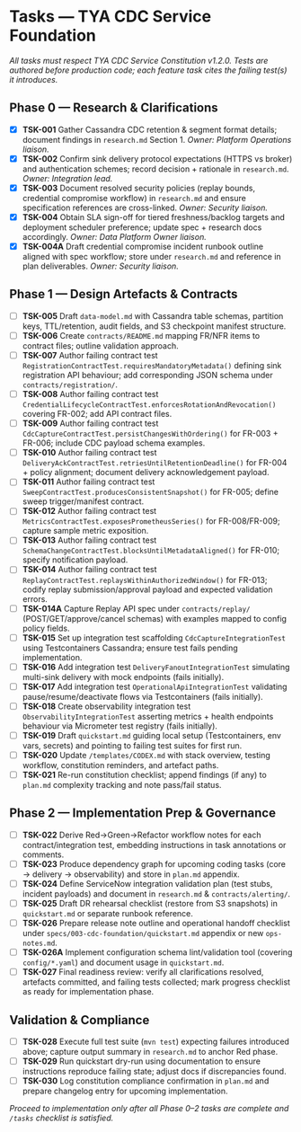 # Tasks — TYA CDC Service Foundation

_All tasks must respect TYA CDC Service Constitution v1.2.0. Tests are authored before production code; each feature task cites the failing test(s) it introduces._

## Phase 0 — Research & Clarifications
- [x] **TSK-001** Gather Cassandra CDC retention & segment format details; document findings in `research.md` Section 1. _Owner: Platform Operations liaison._
- [x] **TSK-002** Confirm sink delivery protocol expectations (HTTPS vs broker) and authentication schemes; record decision + rationale in `research.md`. _Owner: Integration lead._
- [x] **TSK-003** Document resolved security policies (replay bounds, credential compromise workflow) in `research.md` and ensure specification references are cross-linked. _Owner: Security liaison._
- [x] **TSK-004** Obtain SLA sign-off for tiered freshness/backlog targets and deployment scheduler preference; update spec + research docs accordingly. _Owner: Data Platform Owner liaison._
- [x] **TSK-004A** Draft credential compromise incident runbook outline aligned with spec workflow; store under `research.md` and reference in plan deliverables. _Owner: Security liaison._

## Phase 1 — Design Artefacts & Contracts
- [ ] **TSK-005** Draft `data-model.md` with Cassandra table schemas, partition keys, TTL/retention, audit fields, and S3 checkpoint manifest structure.
- [ ] **TSK-006** Create `contracts/README.md` mapping FR/NFR items to contract files; outline validation approach.
- [ ] **TSK-007** Author failing contract test `RegistrationContractTest.requiresMandatoryMetadata()` defining sink registration API behaviour; add corresponding JSON schema under `contracts/registration/`.
- [ ] **TSK-008** Author failing contract test `CredentialLifecycleContractTest.enforcesRotationAndRevocation()` covering FR-002; add API contract files.
- [ ] **TSK-009** Author failing contract test `CdcCaptureContractTest.persistChangesWithOrdering()` for FR-003 + FR-006; include CDC payload schema examples.
- [ ] **TSK-010** Author failing contract test `DeliveryAckContractTest.retriesUntilRetentionDeadline()` for FR-004 + policy alignment; document delivery acknowledgement payload.
- [ ] **TSK-011** Author failing contract test `SweepContractTest.producesConsistentSnapshot()` for FR-005; define sweep trigger/manifest contract.
- [ ] **TSK-012** Author failing contract test `MetricsContractTest.exposesPrometheusSeries()` for FR-008/FR-009; capture sample metric exposition.
- [ ] **TSK-013** Author failing contract test `SchemaChangeContractTest.blocksUntilMetadataAligned()` for FR-010; specify notification payload.
- [ ] **TSK-014** Author failing contract test `ReplayContractTest.replaysWithinAuthorizedWindow()` for FR-013; codify replay submission/approval payload and expected validation errors.
- [ ] **TSK-014A** Capture Replay API spec under `contracts/replay/` (POST/GET/approve/cancel schemas) with examples mapped to config policy fields.
- [ ] **TSK-015** Set up integration test scaffolding `CdcCaptureIntegrationTest` using Testcontainers Cassandra; ensure test fails pending implementation.
- [ ] **TSK-016** Add integration test `DeliveryFanoutIntegrationTest` simulating multi-sink delivery with mock endpoints (fails initially).
- [ ] **TSK-017** Add integration test `OperationalApiIntegrationTest` validating pause/resume/deactivate flows via Testcontainers (fails initially).
- [ ] **TSK-018** Create observability integration test `ObservabilityIntegrationTest` asserting metrics + health endpoints behaviour via Micrometer test registry (fails initially).
- [ ] **TSK-019** Draft `quickstart.md` guiding local setup (Testcontainers, env vars, secrets) and pointing to failing test suites for first run.
- [ ] **TSK-020** Update `/templates/CODEX.md` with stack overview, testing workflow, constitution reminders, and artefact paths.
- [ ] **TSK-021** Re-run constitution checklist; append findings (if any) to `plan.md` complexity tracking and note pass/fail status.

## Phase 2 — Implementation Prep & Governance
- [ ] **TSK-022** Derive Red→Green→Refactor workflow notes for each contract/integration test, embedding instructions in task annotations or comments.
- [ ] **TSK-023** Produce dependency graph for upcoming coding tasks (core → delivery → observability) and store in `plan.md` appendix.
- [ ] **TSK-024** Define ServiceNow integration validation plan (test stubs, incident payloads) and document in `research.md` & `contracts/alerting/`.
- [ ] **TSK-025** Draft DR rehearsal checklist (restore from S3 snapshots) in `quickstart.md` or separate runbook reference.
- [ ] **TSK-026** Prepare release note outline and operational handoff checklist under `specs/003-cdc-foundation/quickstart.md` appendix or new `ops-notes.md`.
- [ ] **TSK-026A** Implement configuration schema lint/validation tool (covering `config/*.yaml`) and document usage in `quickstart.md`.
- [ ] **TSK-027** Final readiness review: verify all clarifications resolved, artefacts committed, and failing tests collected; mark progress checklist as ready for implementation phase.

## Validation & Compliance
- [ ] **TSK-028** Execute full test suite (`mvn test`) expecting failures introduced above; capture output summary in `research.md` to anchor Red phase.
- [ ] **TSK-029** Run quickstart dry-run using documentation to ensure instructions reproduce failing state; adjust docs if discrepancies found.
- [ ] **TSK-030** Log constitution compliance confirmation in `plan.md` and prepare changelog entry for upcoming implementation.

*Proceed to implementation only after all Phase 0–2 tasks are complete and `/tasks` checklist is satisfied.*
